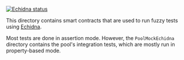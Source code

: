 

<a href="https://github.com/openswap/Opera/actions/workflows/echidna_core.yml"><img alt="Echidna status" src="https://github.com/openswap/Opera/actions/workflows/echidna_core.yml/badge.svg"></a>

This directory contains smart contracts that are used to run fuzzy tests using [Echidna](https://github.com/crytic/echidna). 

Most tests are done in assertion mode. However, the `PoolMockEchidna` directory contains the pool's integration tests, which are mostly run in property-based mode.
